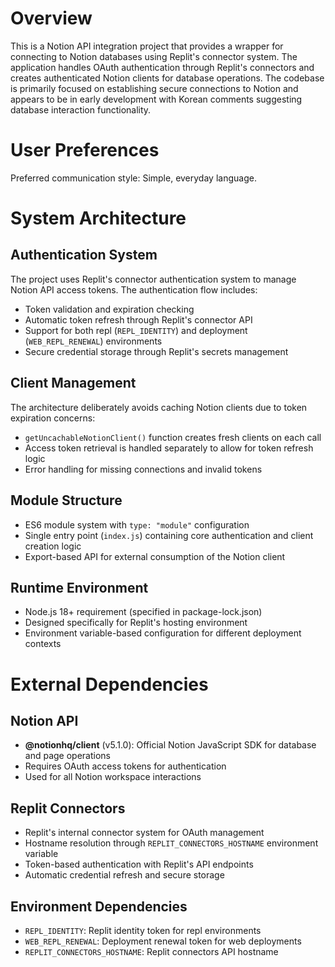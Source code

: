 # Overview

This is a Notion API integration project that provides a wrapper for connecting to Notion databases using Replit's connector system. The application handles OAuth authentication through Replit's connectors and creates authenticated Notion clients for database operations. The codebase is primarily focused on establishing secure connections to Notion and appears to be in early development with Korean comments suggesting database interaction functionality.

# User Preferences

Preferred communication style: Simple, everyday language.

# System Architecture

## Authentication System
The project uses Replit's connector authentication system to manage Notion API access tokens. The authentication flow includes:
- Token validation and expiration checking
- Automatic token refresh through Replit's connector API
- Support for both repl (`REPL_IDENTITY`) and deployment (`WEB_REPL_RENEWAL`) environments
- Secure credential storage through Replit's secrets management

## Client Management
The architecture deliberately avoids caching Notion clients due to token expiration concerns:
- `getUncachableNotionClient()` function creates fresh clients on each call
- Access token retrieval is handled separately to allow for token refresh logic
- Error handling for missing connections and invalid tokens

## Module Structure
- ES6 module system with `type: "module"` configuration
- Single entry point (`index.js`) containing core authentication and client creation logic
- Export-based API for external consumption of the Notion client

## Runtime Environment
- Node.js 18+ requirement (specified in package-lock.json)
- Designed specifically for Replit's hosting environment
- Environment variable-based configuration for different deployment contexts

# External Dependencies

## Notion API
- **@notionhq/client** (v5.1.0): Official Notion JavaScript SDK for database and page operations
- Requires OAuth access tokens for authentication
- Used for all Notion workspace interactions

## Replit Connectors
- Replit's internal connector system for OAuth management
- Hostname resolution through `REPLIT_CONNECTORS_HOSTNAME` environment variable
- Token-based authentication with Replit's API endpoints
- Automatic credential refresh and secure storage

## Environment Dependencies
- `REPL_IDENTITY`: Replit identity token for repl environments
- `WEB_REPL_RENEWAL`: Deployment renewal token for web deployments
- `REPLIT_CONNECTORS_HOSTNAME`: Replit connectors API hostname